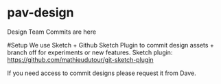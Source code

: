 # pav-design
Design Team Commits are here

#Setup
We use Sketch + Github Sketch Plugin to commit design assets + branch off for experiments or new features.
Sketch plugin: https://github.com/mathieudutour/git-sketch-plugin

If you need access to commit designs please request it from Dave.


